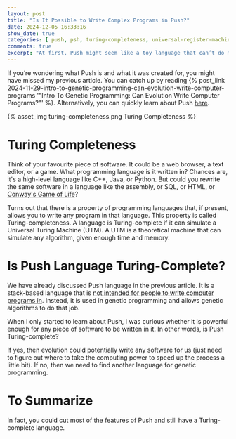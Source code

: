 ```yaml
---
layout: post
title: "Is It Possible to Write Complex Programs in Push?"
date: 2024-12-05 16:33:16
show_date: true
categories: [ push, psh, turing-completeness, universal-register-machine, urm ]
comments: true
excerpt: "At first, Push might seem like a toy language that can’t do much. But is that true? What makes a language capable of expressing any kind of software — from Minesweeper to a full-fledged operating system like macOS or Windows? Let’s find out."
---
```


If you’re wondering what Push is and what it was created for, you might have missed my previous article. You can catch up by reading {% post_link 2024-11-29-intro-to-genetic-programming-can-evolution-write-computer-programs '"Intro To Genetic Programming: Can Evolution Write Computer Programs?"' %}. Alternatively, you can quickly learn about Push [here](https://erp12.github.io/push-redux/pages/intro_to_push/).

{% asset_img turing-completeness.png Turing Completeness %}

# Turing Completeness

Think of your favourite piece of software. It could be a web browser, a text editor, or a game. What programming language is it written in? Chances are, it's a high-level language like C++, Java, or Python. But could you rewrite the same software in a language like the assembly, or SQL, or HTML, or [Conway's Game of Life](https://youtu.be/Kk2MH9O4pXY)?

Turns out that there is a property of programming languages that, if present, allows you to write any program in that language. This property is called Turing-completeness. A language is Turing-complete if it can simulate a Universal Turing Machine (UTM). A UTM is a theoretical machine that can simulate any algorithm, given enough time and memory.

# Is Push Language Turing-Complete?

We have already discussed Push language in the previous article. It is a stack-based language that is [not intended for people to write computer programs in](https://youtu.be/ryW9w5cAwaI?t=26). Instead, it is used in genetic programming and allows genetic algorithms to do that job.

When I only started to learn about Push, I was curious whether it is powerful enough for any piece of software to be written in it. In other words, is Push Turing-complete?

If yes, then evolution could potentially write any software for us (just need to figure out where to take the computing power to speed up the process a little bit). If no, then we need to find another language for genetic programming.

# To Summarize

In fact, you could cut most of the features of Push and still have a Turing-complete language.
